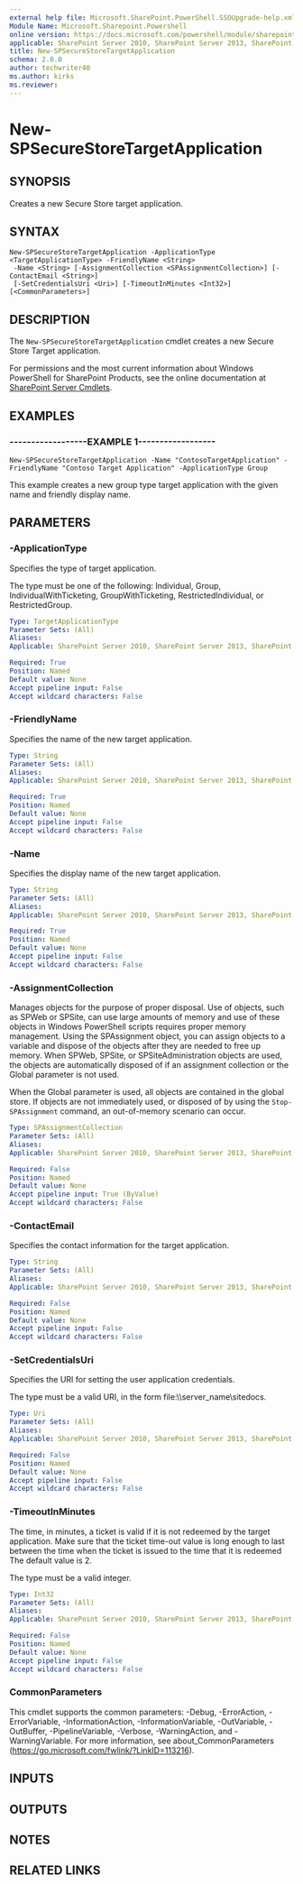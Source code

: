 ```yaml
---
external help file: Microsoft.SharePoint.PowerShell.SSOUpgrade-help.xml
Module Name: Microsoft.Sharepoint.Powershell
online version: https://docs.microsoft.com/powershell/module/sharepoint-server/new-spsecurestoretargetapplication
applicable: SharePoint Server 2010, SharePoint Server 2013, SharePoint Server 2016, SharePoint Server 2019
title: New-SPSecureStoreTargetApplication
schema: 2.0.0
author: techwriter40
ms.author: kirks
ms.reviewer: 
---
```


# New-SPSecureStoreTargetApplication

## SYNOPSIS
Creates a new Secure Store target application.


## SYNTAX

```
New-SPSecureStoreTargetApplication -ApplicationType <TargetApplicationType> -FriendlyName <String>
 -Name <String> [-AssignmentCollection <SPAssignmentCollection>] [-ContactEmail <String>]
 [-SetCredentialsUri <Uri>] [-TimeoutInMinutes <Int32>] [<CommonParameters>]
```

## DESCRIPTION
The `New-SPSecureStoreTargetApplication` cmdlet creates a new Secure Store Target application.

For permissions and the most current information about Windows PowerShell for SharePoint Products, see the online documentation at [SharePoint Server Cmdlets](https://docs.microsoft.com/powershell/sharepoint/sharepoint-server/sharepoint-server-cmdlets).


## EXAMPLES

### ------------------EXAMPLE 1------------------
```
New-SPSecureStoreTargetApplication -Name "ContosoTargetApplication" -FriendlyName "Contoso Target Application" -ApplicationType Group
```

This example creates a new group type target application with the given name and friendly display name.


## PARAMETERS

### -ApplicationType
Specifies the type of target application.

The type must be one of the following: Individual, Group, IndividualWithTicketing, GroupWithTicketing, RestrictedIndividual, or RestrictedGroup.

```yaml
Type: TargetApplicationType
Parameter Sets: (All)
Aliases: 
Applicable: SharePoint Server 2010, SharePoint Server 2013, SharePoint Server 2016, SharePoint Server 2019

Required: True
Position: Named
Default value: None
Accept pipeline input: False
Accept wildcard characters: False
```

### -FriendlyName
Specifies the name of the new target application.

```yaml
Type: String
Parameter Sets: (All)
Aliases: 
Applicable: SharePoint Server 2010, SharePoint Server 2013, SharePoint Server 2016, SharePoint Server 2019

Required: True
Position: Named
Default value: None
Accept pipeline input: False
Accept wildcard characters: False
```

### -Name
Specifies the display name of the new target application.

```yaml
Type: String
Parameter Sets: (All)
Aliases: 
Applicable: SharePoint Server 2010, SharePoint Server 2013, SharePoint Server 2016, SharePoint Server 2019

Required: True
Position: Named
Default value: None
Accept pipeline input: False
Accept wildcard characters: False
```

### -AssignmentCollection
Manages objects for the purpose of proper disposal.
Use of objects, such as SPWeb or SPSite, can use large amounts of memory and use of these objects in Windows PowerShell scripts requires proper memory management.
Using the SPAssignment object, you can assign objects to a variable and dispose of the objects after they are needed to free up memory.
When SPWeb, SPSite, or SPSiteAdministration objects are used, the objects are automatically disposed of if an assignment collection or the Global parameter is not used.

When the Global parameter is used, all objects are contained in the global store.
If objects are not immediately used, or disposed of by using the `Stop-SPAssignment` command, an out-of-memory scenario can occur.

```yaml
Type: SPAssignmentCollection
Parameter Sets: (All)
Aliases: 
Applicable: SharePoint Server 2010, SharePoint Server 2013, SharePoint Server 2016, SharePoint Server 2019

Required: False
Position: Named
Default value: None
Accept pipeline input: True (ByValue)
Accept wildcard characters: False
```

### -ContactEmail
Specifies the contact information for the target application.

```yaml
Type: String
Parameter Sets: (All)
Aliases: 
Applicable: SharePoint Server 2010, SharePoint Server 2013, SharePoint Server 2016, SharePoint Server 2019

Required: False
Position: Named
Default value: None
Accept pipeline input: False
Accept wildcard characters: False
```

### -SetCredentialsUri
Specifies the URI for setting the user application credentials.

The type must be a valid URI, in the form file:\\\\server_name\sitedocs.

```yaml
Type: Uri
Parameter Sets: (All)
Aliases: 
Applicable: SharePoint Server 2010, SharePoint Server 2013, SharePoint Server 2016, SharePoint Server 2019

Required: False
Position: Named
Default value: None
Accept pipeline input: False
Accept wildcard characters: False
```

### -TimeoutInMinutes
The time, in minutes, a ticket is valid if it is not redeemed by the target application.
Make sure that the ticket time-out value is long enough to last between the time when the ticket is issued to the time that it is redeemed The default value is 2.

The type must be a valid integer.

```yaml
Type: Int32
Parameter Sets: (All)
Aliases: 
Applicable: SharePoint Server 2010, SharePoint Server 2013, SharePoint Server 2016, SharePoint Server 2019

Required: False
Position: Named
Default value: None
Accept pipeline input: False
Accept wildcard characters: False
```

### CommonParameters
This cmdlet supports the common parameters: -Debug, -ErrorAction, -ErrorVariable, -InformationAction, -InformationVariable, -OutVariable, -OutBuffer, -PipelineVariable, -Verbose, -WarningAction, and -WarningVariable. For more information, see about_CommonParameters (https://go.microsoft.com/fwlink/?LinkID=113216).

## INPUTS

## OUTPUTS

## NOTES

## RELATED LINKS
